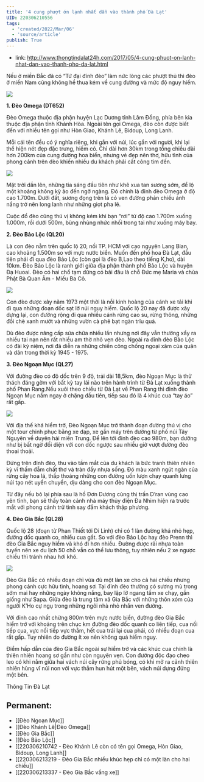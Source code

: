```yaml
---
title: '4 cung phượt ớn lạnh nhất dẫn vào thành phố Đà Lạt'
UID: 220306210556
tags:
  - 'created/2022/Mar/06'
  - 'source/article'
publish: True
---
```

- link: http://www.thongtindalat24h.com/2017/05/4-cung-phuot-on-lanh-nhat-dan-vao-thanh-pho-da-lat.html

Nếu ở miền Bắc đã có “Tứ đại đỉnh đèo” làm nức lòng các phượt thủ thì đèo ở miền Nam cũng không hề thua kém về cung đường và mức độ nguy hiểm.

[![](https://3.bp.blogspot.com/-6J2i5DqvuXQ/WS4Zc_noGaI/AAAAAAAAF2M/5XDZsDlM5s07f-2dcLtbNoJaS3DDWufuQCLcB/s640/4-con-deo-huyen-thoai-cua-dan-phuot-Viet-Nam_2.jpg)](https://3.bp.blogspot.com/-6J2i5DqvuXQ/WS4Zc_noGaI/AAAAAAAAF2M/5XDZsDlM5s07f-2dcLtbNoJaS3DDWufuQCLcB/s1600/4-con-deo-huyen-thoai-cua-dan-phuot-Viet-Nam_2.jpg)

**1\. Đèo Omega (DT652)**

Đèo Omega thuộc địa phận huyện Lạc Dương tỉnh Lâm Đồng, phía bên kia thuộc địa phận tỉnh Khánh Hòa. Ngoài tên gọi Omega, đèo còn được biết đến với nhiều tên gọi như Hòn Giao, Khánh Lê, Bidoup, Long Lanh.

Mỗi cái tên đều có ý nghĩa riêng, khi gắn với núi, lúc gắn với người, khi lại thể hiện nét đẹp đặc trưng, hiếm có. Chỉ dài hơn 30km trong tổng chiều dài hơn 200km của cung đường hoa biển, nhưng vẻ đẹp nên thơ, hữu tình của phong cảnh trên đèo khiến nhiều du khách phải cất công tìm đến.

[![](https://1.bp.blogspot.com/-cYkPwUGy-r4/WS4X94z-2vI/AAAAAAAAF14/n8WO6Ox3mUstyJB12HsBSQ-8qwuauz2XQCLcB/s640/maxresdefault.jpg)](https://1.bp.blogspot.com/-cYkPwUGy-r4/WS4X94z-2vI/AAAAAAAAF14/n8WO6Ox3mUstyJB12HsBSQ-8qwuauz2XQCLcB/s1600/maxresdefault.jpg)

Mặt trời dần lên, những tia sáng đầu tiên như khẽ xua tan sương sớm, để lộ một khoảng không kỳ ảo đến ngỡ ngàng. Đó chính là đỉnh đèo Omega ở độ cao 1.700m. Dưới đất, sương đọng trên lá cỏ ven đường phản chiếu ánh nắng trở nên long lanh như những giọt pha lê.

Cuộc đổ đèo cũng thú vị không kém khi bạn “rơi” từ độ cao 1.700m xuống 1.000m, rồi dưới 500m, bùng nhùng nhức nhối trong tai như xuống máy bay.

**2\. Đèo Bảo Lộc (QL20)**

Là con đèo nằm trên quốc lộ 20, nối TP. HCM với cao nguyên Lang Bian, cao khoảng 1.500m so với mực nước biển. Muốn đến phố hoa Đà Lạt, đầu tiên phải đi qua đèo Bảo Lộc (còn gọi là đèo B,Lao theo tiếng K,ho), dài 10km. Đèo Bảo Lộc là ranh giới giữa địa phận thành phố Bảo Lộc và huyện Đạ Huoai. Đèo có hai chổ tạm dừng có bãi đâu là chỗ Đức mẹ Maria và chùa Phật Bà Quan Âm - Miếu Ba Cô.

[![](https://1.bp.blogspot.com/-VkkzBDY7whE/WS4YXTMRWgI/AAAAAAAAF18/RMWfI6ScnZMfbt0JB1YwR_p52MeMzLs-ACLcB/s640/bao-loc-cung-deo-mang-nhieu-cam-xuc.jpg)](https://1.bp.blogspot.com/-VkkzBDY7whE/WS4YXTMRWgI/AAAAAAAAF18/RMWfI6ScnZMfbt0JB1YwR_p52MeMzLs-ACLcB/s1600/bao-loc-cung-deo-mang-nhieu-cam-xuc.jpg)

Con đèo được xây năm 1973 một thời là nỗi kinh hoàng của cánh xe tải khi đi qua những đoạn dốc sạt lở núi nguy hiểm. Quốc lộ 20 nay đã được xây dựng lại, con đường rộng đi qua nhiều cánh rừng cao su, rừng thông, những đồi chè xanh mướt và những vườn cà phê bạt ngàn trĩu quả.

Dù đèo được nâng cấp sửa chữa nhiều lần nhưng nơi đây vẫn thường xẩy ra nhiều tai nạn nên rất nhiều am thờ nhỏ ven đèo. Ngoài ra đỉnh đèo Bảo Lộc có đài kỷ niệm, nơi đã diễn ra những chiến công chống ngoại xâm của quân và dân trong thời kỳ 1945 - 1975.

**3\. Đèo Ngoạn Mục (QL27)**

Với đường đèo có độ dốc trên 9 độ, trải dài 18,5km, đèo Ngoạn Mục là thử thách đáng gờm với bất kỳ tay lái nào trên hành trình từ Đà Lạt xuống thành phố Phan Rang.Nếu xuôi theo chiều từ Đà Lạt về Phan Rang thì đỉnh đèo Ngoạn Mục nằm ngay ở chặng đầu tiên, tiếp sau đó là 4 khúc cua “tay áo” rất gấp.

[![](https://4.bp.blogspot.com/-1-V4aJSfjdg/WS4YliU26_I/AAAAAAAAF2A/wwPMSYie514w4g4ZaNnZsluTgFLTP-zSQCLcB/s640/deo-ngoan-muc.jpg)](https://4.bp.blogspot.com/-1-V4aJSfjdg/WS4YliU26_I/AAAAAAAAF2A/wwPMSYie514w4g4ZaNnZsluTgFLTP-zSQCLcB/s1600/deo-ngoan-muc.jpg)

Với địa thế khá hiểm trở, Đèo Ngoạn Mục trở thành đoạn đường thú vị cho một tour chinh phục bằng xe đạp, xe gắn máy trên đường từ phố núi Tây Nguyên về duyên hải miền Trung. Để lên tới đỉnh đèo cao 980m, bạn dường như bị bất ngờ đối diện với con dốc ngược sau nhiều giờ vượt đường đèo thoai thoải.

Đứng trên đỉnh đèo, thu vào tầm mắt của du khách là bức tranh thiên nhiên kỳ vĩ thấm đẫm chất thơ và tràn đầy nhựa sống. Đó màu xanh ngút ngàn của rừng cây hoa lá, thấp thoáng những con đường uốn lượn chạy quanh lưng núi tạo nét uyển chuyển, dịu dàng cho con đèo Ngoạn Mục.

Từ đây nếu bỏ lại phía sau là hồ Đơn Dương cùng thị trấn D’ran vùng cao yên tĩnh, bạn sẽ thấy toàn cảnh nhà máy thủy điện Đa Nhim hiện ra trước mắt với phong cảnh trữ tình say đắm khách thập phương.

**4\. Đèo Gia Bắc (QL28)**

Quốc lộ 28 (đoạn từ Phan Thiết tới Di Linh) chỉ có 1 làn đường khá nhỏ hẹp, đường dốc quanh co, nhiều cua gắt. So với đèo Bảo Lộc hay đèo Prenn thì đèo Gia Bắc nguy hiểm và khó đi hơn nhiều. Đường được rải nhựa toàn tuyến nên xe du lịch 50 chỗ vẫn có thể lưu thông, tuy nhiên nếu 2 xe ngược chiều thì tránh nhau hơi khó.

[![](https://1.bp.blogspot.com/-zErxNvYLSqk/WS4ZUpdluHI/AAAAAAAAF2I/GS-0KEqQOxcRhYnaZZ2ycRBbEyB1ts9RgCLcB/s640/856721265b064a.img.jpg)](https://1.bp.blogspot.com/-zErxNvYLSqk/WS4ZUpdluHI/AAAAAAAAF2I/GS-0KEqQOxcRhYnaZZ2ycRBbEyB1ts9RgCLcB/s1600/856721265b064a.img.jpg)

Đèo Gia Bắc có nhiều đoạn chỉ vừa đủ một làn xe cho cả hai chiều nhưng phong cảnh cực hữu tình, hoang sơ. Tại đỉnh đèo thường có sương mù trong sớm mai hay những ngày không nắng, bay lập lờ ngang tầm xe chạy, gần giống như Sapa. Giữa đèo là trung tâm xã Gia Bắc với những thôn xóm của người K’Ho cự ngụ trong những ngôi nhà nhỏ nhắn ven đường.

Với đỉnh cao nhất chừng 800m trên mực nước biển, đường đèo Gia Bắc hiểm trở với khoảng trên chục km đường đèo dốc quanh co liên tiếp, cua nối tiếp cua, vực nối tiếp vực thẳm, hết cua trái lại cua phải, có nhiều đoạn cua rất gấp. Tuy nhiên do đường ít xe nên không quá hiểm nguy.

Điểm hấp dẫn của đèo Gia Bắc ngoài sự hiểm trở và các khúc cua chính là thiên nhiên hoang sơ gần như còn nguyên vẹn. Con đường độc đạo cheo leo có khi nằm giữa hai vách núi cây rừng phủ bóng, có khi mở ra cảnh thiên nhiên hùng vĩ núi non với vực thẳm hun hút một bên, vách núi dựng đứng một bên.

Thông Tin Đà Lạt

## Permanent:
- [[Đèo Ngoạn Mục]]
- [[Đèo Khánh Lê|Đèo Omega]]
- [[Đèo Gia Bắc]]
- [[Đèo Bảo Lộc]]
- [[220306210742 - Đèo Khánh Lê còn có tên gọi Omega, Hòn Giao, Bidoup, Long Lanh]]
- [[220306213219 - Đèo Gia Bắc nhiều khúc hẹp chỉ có một làn cho hai chiều]]
- [[220306213337 - Đèo Gia Bắc vắng xe]]
